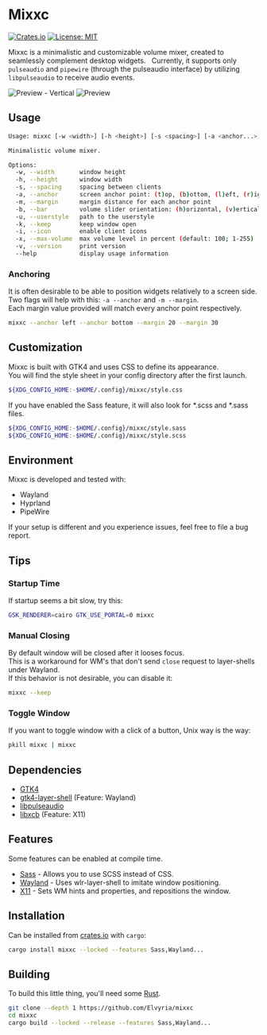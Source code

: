 # Mixxc
[![Crates.io](https://img.shields.io/crates/v/mixxc?logo=rust)](https://crates.io/crates/mixxc)
[![License: MIT](https://img.shields.io/badge/License-MIT-yellow)](https://opensource.org/licenses/MIT)

Mixxc is a minimalistic and customizable volume mixer, created to seamlessly complement desktop widgets.  
Currently, it supports only `pulseaudio` and `pipewire` (through the pulseaudio interface) by utilizing `libpulseaudio` to receive audio events.

![Preview - Vertical](https://github.com/Elvyria/Mixxc/assets/2061234/6f881998-23ae-42d9-b40a-20fafde7dd92)
![Preview](https://user-images.githubusercontent.com/2061234/270078395-6454be21-aa09-4da2-8a07-3a3c9b41138f.png)

## Usage
```sh
Usage: mixxc [-w <width>] [-h <height>] [-s <spacing>] [-a <anchor...>] [-m <margin...>] [-b <bar>] [-u <userstyle>] [-k] [-i] [-x <max-volume>] [-v]

Minimalistic volume mixer.

Options:
  -w, --width       window height
  -h, --height      window width
  -s, --spacing     spacing between clients
  -a, --anchor      screen anchor point: (t)op, (b)ottom, (l)eft, (r)ight
  -m, --margin      margin distance for each anchor point
  -b, --bar         volume slider orientation: (h)orizontal, (v)ertical
  -u, --userstyle   path to the userstyle
  -k, --keep        keep window open
  -i, --icon        enable client icons
  -x, --max-volume  max volume level in percent (default: 100; 1-255)
  -v, --version     print version
  --help            display usage information
```

### Anchoring
It is often desirable to be able to position widgets relatively to a screen side.  
Two flags will help with this: `-a --anchor` and `-m --margin`.  
Each margin value provided will match every anchor point respectively.  
```sh
mixxc --anchor left --anchor bottom --margin 20 --margin 30
```

## Customization
Mixxc is built with GTK4 and uses CSS to define its appearance.  
You will find the style sheet in your config directory after the first launch.
```sh
${XDG_CONFIG_HOME:-$HOME/.config}/mixxc/style.css
```
If you have enabled the Sass feature, it will also look for *.scss and *.sass files.
```sh
${XDG_CONFIG_HOME:-$HOME/.config}/mixxc/style.sass
${XDG_CONFIG_HOME:-$HOME/.config}/mixxc/style.scss
```

## Environment
Mixxc is developed and tested with: 
* Wayland
* Hyprland
* PipeWire

If your setup is different and you experience issues, feel free to file a bug report.

## Tips
### Startup Time
If startup seems a bit slow, try this:
```sh
GSK_RENDERER=cairo GTK_USE_PORTAL=0 mixxc
```
### Manual Closing
By default window will be closed after it looses focus.  
This is a workaround for WM's that don't send `close` request to layer-shells under Wayland.  
If this behavior is not desirable, you can disable it:
```sh
mixxc --keep
```
### Toggle Window
If you want to toggle window with a click of a button, Unix way is the way:
```sh
pkill mixxc | mixxc
```

## Dependencies
* [GTK4](https://www.gtk.org/)
* [gtk4-layer-shell](https://github.com/wmww/gtk4-layer-shell) (Feature: Wayland)
* [libpulseaudio](https://www.freedesktop.org/wiki/Software/PulseAudio)
* [libxcb](https://xcb.freedesktop.org/) (Feature: X11)

## Features
Some features can be enabled at compile time.
* [Sass](https://sass-lang.com/) - Allows you to use SCSS instead of CSS.
* [Wayland](https://wayland.freedesktop.org/) - Uses wlr-layer-shell to imitate window positioning.
* [X11](https://www.x.org/) - Sets WM hints and properties, and repositions the window.

## Installation
Can be installed from [crates.io](https://crates.io/) with `cargo`:

```sh
cargo install mixxc --locked --features Sass,Wayland...
```

## Building
To build this little thing, you'll need some [Rust](https://www.rust-lang.org/).

```sh
git clone --depth 1 https://github.com/Elvyria/mixxc
cd mixxc
cargo build --locked --release --features Sass,Wayland...
```
